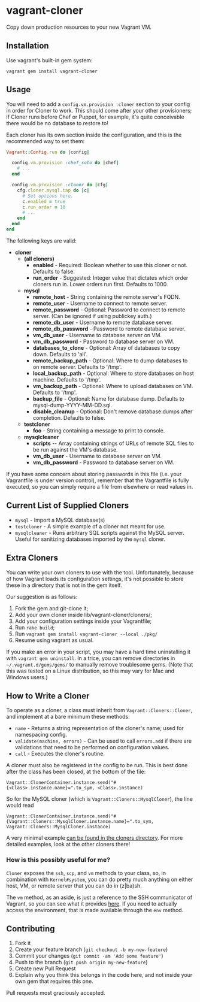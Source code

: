 # vagrant-cloner

Copy down production resources to your new Vagrant VM.

## Installation

Use vagrant's built-in gem system:

    vagrant gem install vagrant-cloner

## Usage

You will need to add a `config.vm.provision :cloner` section to your config in
order for Cloner to work. This should come after your other provisioners; if
Cloner runs before Chef or Puppet, for example, it's quite conceivable there 
would be no database to restore to!

Each cloner has its own section inside the configuration, and this is the
recommended way to set them:

``` ruby
Vagrant::Config.run do |config|

  config.vm.provision :chef_solo do |chef|
    # ...
  end

  config.vm.provision :cloner do |cfg|
    cfg.cloner.mysql.tap do |c|
      # Set options here.
      c.enabled = true
      c.run_order = 10
      # ...
    end
  end
end
```

The following keys are valid:

- **cloner**
    - **(all cloners)**
        - **enabled** - Required: Boolean whether to use this cloner or not. Defaults to false.
        - **run_order** - Suggested: Integer value that dictates which order cloners run in. Lower orders run first. Defaults to 1000.
    - **mysql**
        - **remote_host** - String containing the remote server's FQDN.
        - **remote_user** - Username to connect to remote server.
        - **remote_password** - Optional: Password to connect to remote server. (Can be ignored if using publickey auth.)
        - **remote_db_user** - Username to remote database server.
        - **remote_db_password** - Password to remote database server.
        - **vm_db_user** - Username to database server on VM.
        - **vm_db_password** - Password to database server on VM.
        - **databases_to_clone** - Optional: Array of databases to copy down. Defaults to 'all'.
        - **remote_backup_path** - Optional: Where to dump databases to on remote server. Defaults to '/tmp'.
        - **local_backup_path** - Optional: Where to store databases on host machine. Defaults to '/tmp'.
        - **vm_backup_path** - Optional: Where to upload databases on VM. Defaults to '/tmp'.
        - **backup_file** - Optional: Name for database dump. Defaults to mysql-dump-YYYY-MM-DD.sql.
        - **disable_cleanup** - Optional: Don't remove database dumps after completion. Defaults to false.
    - **testcloner**
        - **foo** - String containing a message to print to console.
    - **mysqlcleaner**
        - **scripts** -- Array containing strings of URLs of remote SQL files to be run against the VM's database.
        - **vm_db_user** - Username to database server on VM.
        - **vm_db_password** - Password to database server on VM.

If you have some concern about storing passwords in this file (i.e. your Vagrantfile
is under version control), remember that the Vagrantfile is fully executed, so you can
simply require a file from elsewhere or read values in.

## Current List of Supplied Cloners

- `mysql` - Import a MySQL database(s)
- `testcloner` - A simple example of a cloner not meant for use.
- `mysqlcleaner` - Runs arbitrary SQL scripts against the MySQL server. Useful for sanitizing databases imported by the `mysql` cloner.

## Extra Cloners

You can write your own cloners to use with the tool. Unfortunately, because of how Vagrant loads its configuration settings, it's not possible to store these in a directory that is not in the gem itself.

Our suggestion is as follows:

1. Fork the gem and git-clone it;
2. Add your own cloner inside lib/vagrant-cloner/cloners/;
3. Add your configuration settings inside your Vagrantfile;
4. Run `rake build`;
5. Run `vagrant gem install vagrant-cloner --local ./pkg/`
6. Resume using vagrant as usual.

If you make an error in your script, you may have a hard time uninstalling it with `vagrant gem uninstall`. In a trice, you can remove directories in `~/.vagrant.d/gems/gems/` to manually remove troublesome gems. (Note that this was tested on a Linux distribution, so this may vary for Mac and Windows users.)

## How to Write a Cloner

To operate as a cloner, a class must inherit from `Vagrant::Cloners::Cloner`, and implement at a bare minimum these methods:

- `name` - Returns a string representation of the cloner's name; used for namespacing config.
- `validate(machine, errors)` - Can be used to call `errors.add` if there are validations that need to be performed on configuration values.
- `call` - Executes the cloner's routine.

A cloner must also be registered in the config to be run. This is best done after the class has been closed, at the bottom of the file:

`Vagrant::ClonerContainer.instance.send("#{<Class>.instance.name}=".to_sym, <Class>.instance)`

So for the MySQL cloner (which is `Vagrant::Cloners::MysqlCloner`), the line would read 

`Vagrant::ClonerContainer.instance.send("#{Vagrant::Cloners::MysqlCloner.instance.name}=".to_sym, Vagrant::Cloners::MysqlCloner.instance)`

A very minimal example [can be found in the cloners directory](lib/vagrant-cloner/cloners/testcloner.rb). For more detailed examples, look at the other cloners there!

### How is this possibly useful for me?

`Cloner` exposes the `ssh`, `scp`, and `vm` methods to your class, so, in combination with `Kernel#system`, you can do pretty much anything on either host, VM, or remote server that you can do in (z|ba)sh.

The `vm` method, as an aside, is just a reference to the SSH communicator of Vagrant, so you can see what it provides [here](https://github.com/mitchellh/vagrant/blob/master/plugins/communicators/ssh/communicator.rb). If you need to actually access the environment, that is made available through the `env` method.

## Contributing

1. Fork it
2. Create your feature branch (`git checkout -b my-new-feature`)
3. Commit your changes (`git commit -am 'Add some feature'`)
4. Push to the branch (`git push origin my-new-feature`)
5. Create new Pull Request
6. Explain why you think this belongs in the code here, and not inside your own gem that requires this one.

Pull requests most graciously accepted.
